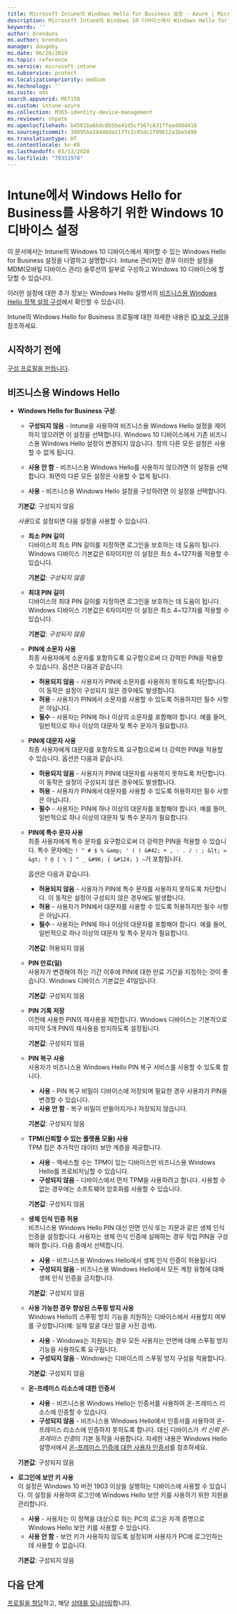 ```yaml
---
title: Microsoft Intune의 Windows Hello for Business 설정 - Azure | Microsoft Docs
description: Microsoft Intune의 Windows 10 디바이스에서 Windows Hello for Business를 사용하고 구성하려면 ID 보호 프로필의 모든 PIN, 생체 인식 및 스푸핑 방지 설정 목록을 참조하세요.
keywords: ''
author: brenduns
ms.author: brenduns
manager: dougeby
ms.date: 06/20/2019
ms.topic: reference
ms.service: microsoft-intune
ms.subservice: protect
ms.localizationpriority: medium
ms.technology: ''
ms.suite: ems
search.appverid: MET150
ms.custom: intune-azure
ms.collection: M365-identity-device-management
ms.reviewer: shpate
ms.openlocfilehash: b4581ba6bdc8b5be41d5cf567c631ffaad40d418
ms.sourcegitcommit: 3d895be2844bda2177c2c85dc2f09612a1be5490
ms.translationtype: HT
ms.contentlocale: ko-KR
ms.lasthandoff: 03/13/2020
ms.locfileid: "79351970"
---
```

# <a name="windows-10-device-settings-to-enable-windows-hello-for-business-in-intune"></a>Intune에서 Windows Hello for Business를 사용하기 위한 Windows 10 디바이스 설정

이 문서에서는 Intune의 Windows 10 디바이스에서 제어할 수 있는 Windows Hello for Business 설정을 나열하고 설명합니다. Intune 관리자인 경우 이러한 설정을 MDM(모바일 디바이스 관리) 솔루션의 일부로 구성하고 Windows 10 디바이스에 할당할 수 있습니다. 

이러한 설정에 대한 추가 정보는 Windows Hello 설명서의 [비즈니스용 Windows Hello 정책 설정 구성](https://docs.microsoft.com/windows/security/identity-protection/hello-for-business/hello-cert-trust-policy-settings)에서 확인할 수 있습니다.


Intune의 Windows Hello for Business 프로필에 대한 자세한 내용은 [ID 보호 구성](identity-protection-configure.md)을 참조하세요.

## <a name="before-you-begin"></a>시작하기 전에

[구성 프로필을 만듭니다](identity-protection-configure.md#create-the-device-profile).

## <a name="windows-hello-for-business"></a>비즈니스용 Windows Hello
- **Windows Hello for Business 구성**:
  - **구성되지 않음** - Intune을 사용하여 비즈니스용 Windows Hello 설정을 제어하지 않으려면 이 설정을 선택합니다. Windows 10 디바이스에서 기존 비즈니스용 Windows Hello 설정이 변경되지 않습니다. 창의 다른 모든 설정은 사용할 수 없게 됩니다.

  - **사용 안 함** - 비즈니스용 Windows Hello를 사용하지 않으려면 이 설정을 선택합니다. 화면의 다른 모든 설정은 사용할 수 없게 됩니다.
  - **사용** - 비즈니스용 Windows Hello 설정을 구성하려면 이 설정을 선택합니다.  
  
  **기본값**: 구성되지 않음

  *사용*으로 설정되면 다음 설정을 사용할 수 있습니다.

  - **최소 PIN 길이**  
    디바이스의 최소 PIN 길이를 지정하면 로그인을 보호하는 데 도움이 됩니다. Windows 디바이스 기본값은 6자이지만 이 설정은 최소 4~127자를 적용할 수 있습니다. 

    **기본값**: *구성되지 않음*

  - **최대 PIN 길이**  
  디바이스의 최대 PIN 길이를 지정하면 로그인을 보호하는 데 도움이 됩니다. Windows 디바이스 기본값은 6자이지만 이 설정은 최소 4~127자를 적용할 수 있습니다.  

    **기본값**: *구성되지 않음*  

  - **PIN에 소문자 사용**  
    최종 사용자에게 소문자를 포함하도록 요구함으로써 더 강력한 PIN을 적용할 수 있습니다. 옵션은 다음과 같습니다.

    - **허용되지 않음** - 사용자가 PIN에 소문자를 사용하지 못하도록 차단합니다. 이 동작은 설정이 구성되지 않은 경우에도 발생합니다.
    - **허용** - 사용자가 PIN에서 소문자를 사용할 수 있도록 허용하지만 필수 사항은 아닙니다.
    - **필수** - 사용자는 PIN에 하나 이상의 소문자를 포함해야 합니다. 예를 들어, 일반적으로 하나 이상의 대문자 및 특수 문자가 필요합니다.

  - **PIN에 대문자 사용**  
    최종 사용자에게 대문자를 포함하도록 요구함으로써 더 강력한 PIN을 적용할 수 있습니다. 옵션은 다음과 같습니다.

    - **허용되지 않음** - 사용자가 PIN에 대문자를 사용하지 못하도록 차단합니다. 이 동작은 설정이 구성되지 않은 경우에도 발생합니다.
    - **허용** - 사용자가 PIN에서 대문자를 사용할 수 있도록 허용하지만 필수 사항은 아닙니다.
    - **필수** - 사용자는 PIN에 하나 이상의 대문자를 포함해야 합니다. 예를 들어, 일반적으로 하나 이상의 대문자 및 특수 문자가 필요합니다.

  - **PIN에 특수 문자 사용**  
    최종 사용자에게 특수 문자를 요구함으로써 더 강력한 PIN을 적용할 수 있습니다. 특수 문자에는 `! " # $ % &amp; ' ( ) &#42; + , - . / : ; &lt; = &gt; ? @ [ \ ] ^ _ &#96; { &#124; } ~`가 포함됩니다.  

    옵션은 다음과 같습니다.
    - **허용되지 않음** - 사용자가 PIN에 특수 문자를 사용하지 못하도록 차단합니다. 이 동작은 설정이 구성되지 않은 경우에도 발생합니다.
    - **허용** - 사용자가 PIN에서 대문자를 사용할 수 있도록 허용하지만 필수 사항은 아닙니다.
    - **필수** - 사용자는 PIN에 하나 이상의 대문자를 포함해야 합니다. 예를 들어, 일반적으로 하나 이상의 대문자 및 특수 문자가 필요합니다.

    **기본값**: 허용되지 않음

  - **PIN 만료(일)**  
    사용자가 변경해야 하는 기간 이후에 PIN에 대한 만료 기간을 지정하는 것이 좋습니다. Windows 디바이스 기본값은 41일입니다.

    **기본값**: 구성되지 않음

  - **PIN 기록 저장**  
    이전에 사용한 PIN의 재사용을 제한합니다. Windows 디바이스는 기본적으로 마지막 5개 PIN의 재사용을 방지하도록 설정됩니다.  

    **기본값**: 구성되지 않음  

  - **PIN 복구 사용**   
    사용자가 비즈니스용 Windows Hello PIN 복구 서비스를 사용할 수 있도록 합니다. 
    
    - **사용** - PIN 복구 비밀이 디바이스에 저장되며 필요한 경우 사용자가 PIN을 변경할 수 있습니다.  
    - **사용 안 함** - 복구 비밀이 만들어지거나 저장되지 않습니다.

    **기본값**: 구성되지 않음

  - **TPM(신뢰할 수 있는 플랫폼 모듈) 사용**   
    TPM 칩은 추가적인 데이터 보안 계층을 제공합니다.  

    - **사용** - 액세스할 수는 TPM이 있는 디바이스만 비즈니스용 Windows Hello를 프로비저닝할 수 있습니다.
    - **구성되지 않음** - 디바이스에서 먼저 TPM을 사용하려고 합니다. 사용할 수 없는 경우에는 소프트웨어 암호화를 사용할 수 있습니다.
    
    **기본값**: 구성되지 않음

  - **생체 인식 인증 허용**  
     비즈니스용 Windows Hello PIN 대신 안면 인식 또는 지문과 같은 생체 인식 인증을 설정합니다. 사용자는 생체 인식 인증에 실패하는 경우 작업 PIN을 구성해야 합니다. 다음 중에서 선택합니다.

    - **사용** - 비즈니스용 Windows Hello에서 생체 인식 인증이 허용됩니다.
    - **구성되지 않음** - 비즈니스용 Windows Hello에서 모든 계정 유형에 대해 생체 인식 인증을 금지합니다.

    **기본값**: 구성되지 않음

  - **사용 가능한 경우 향상된 스푸핑 방지 사용**  
    Windows Hello의 스푸핑 방지 기능을 지원하는 디바이스에서 사용할지 여부를 구성합니다(예: 실제 얼굴 대신 얼굴 사진 검색).  
    - **사용** - Windows는 지원되는 경우 모든 사용자는 안면에 대해 스푸핑 방지 기능을 사용하도록 요구됩니다.
    - **구성되지 않음** - Windows는 디바이스의 스푸핑 방지 구성을 적용합니다.

    **기본값**: 구성되지 않음

  - **온-프레미스 리소스에 대한 인증서**  

    - **사용** - 비즈니스용 Windows Hello는 인증서를 사용하여 온-프레미스 리소스에 인증할 수 있습니다.
    - **구성되지 않음** - 비즈니스용 Windows Hello에서 인증서를 사용하여 온-프레미스 리소스에 인증하지 못하도록 합니다. 대신 디바이스가 *키 신뢰 온-프레미스 인증*의 기본 동작을 사용합니다. 자세한 내용은 Windows Hello 설명서에서 [온-프레미스 인증에 대한 사용자 인증서](https://docs.microsoft.com/windows/security/identity-protection/hello-for-business/hello-cert-trust-policy-settings#use-certificate-for-on-premises-authentication)를 참조하세요.  

  **기본값**: 구성되지 않음

- **로그인에 보안 키 사용**  
  이 설정은 Windows 10 버전 1903 이상을 실행하는 디바이스에 사용할 수 있습니다. 이 설정을 사용하여 로그인에 Windows Hello 보안 키를 사용하기 위한 지원을 관리합니다.  

  - **사용** - 사용자는 이 정책을 대상으로 하는 PC의 로그온 자격 증명으로 Windows Hello 보안 키를 사용할 수 있습니다. 
  - **사용 안 함** - 보안 키가 사용하지 않도록 설정되며 사용자가 PC에 로그인하는 데 사용할 수 없습니다.   

  **기본값**: 구성되지 않음

## <a name="next-steps"></a>다음 단계

[프로필을 할당](../configuration/device-profile-assign.md)하고, 해당 [상태를 모니터링](../configuration/device-profile-monitor.md)합니다.
